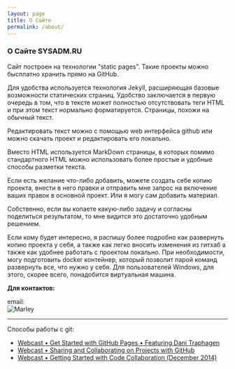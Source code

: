 ```yaml
---
layout: page
title: О Сайте
permalink: /about/
---
```


### О Сайте SYSADM.RU

Сайт построен на технологии "static pages". Такие проекты можно бысплатно
хранить прямо на GitHub.

Для удобства используется технология Jekyll, расширяющая базовые возможности статических страниц.
Удобство заключается в первую очередь в том, что в тексте может полностью отсутствовать теги HTML и при этом текст нормально форматируется. Страницы, похожи на обычный текст.

Редактировать текст можно с помощью web интерфейса github или можно скачать проект и редактировать его локально.

Вместо HTML используется MarkDown страницы, в которых помимо стандартного HTML можно использовать более простые и удобные способы разметки текста.

Если есть желание что-либо добавить, можете создать себе копию проекта, внести в него правки и отправить мне
запрос на включение ваших правок в основной проект. Или я могу сам добавить материал.

Собственно, если вы копаете какую-либо задачу и согласны поделиться результатом, то мне видится это достаточно удобным решением.

Если кому будет интересно, я распишу более подробно как развернуть копию проекта у себя, а также как легко вносить изменения из гитхаб а также как удобнее работать с проектом локально. При необходимости, могу подготовить docker контейнер, который позволит парой команд развернуть все, что нужно у себя. Для пользователей Windows, для этого, скорее всего, понадобится виртуальная машина.


**Для контактов:**

email:  
![Marley](http://img.fotografii.org/a3333333mail.gif "Marley")

___

Способы работы с git:

<ul>
    <li><a href="http://www.youtube.com/watch?v=4TrOCv5Kukk">Webcast • Get Started with GitHub Pages • Featuring Dani Traphagen</a></li>
    <li><a href="http://www.youtube.com/watch?v=ifAEho6BmH0">Webcast • Sharing and Collaborating on Projects with GitHub</a></li>
    <li><a href="http://www.youtube.com/watch?v=lbLdbvIMHvw">Webcast • Getting Started with Code Collaboration (December 2014)</a></li>

</ul>
